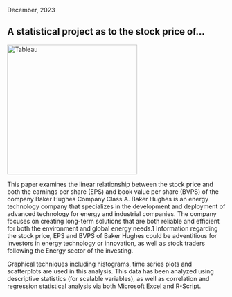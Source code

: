 December, 2023
 ## A statistical project as to the stock price of…

<img src="https://github.com/user-attachments/assets/4eec32ac-724d-4c85-a07a-9d9535ee4ad7" alt="Tableau" width="300"/>

This paper examines the linear relationship between the stock price and both the earnings per share (EPS) and book value per share (BVPS) of the company Baker Hughes Company Class A. Baker Hughes is an energy technology company that specializes in the development and deployment of advanced technology for energy and industrial companies. The company focuses on creating long-term solutions that are both reliable and efficient for both the environment and global energy needs.1 Information regarding the stock price, EPS and BVPS of Baker Hughes could be adventitious for investors in energy technology or innovation, as well as stock traders following the Energy sector of the investing.  

Graphical techniques including histograms, time series plots and scatterplots are used in this analysis. This data has been analyzed using descriptive statistics (for scalable variables), as well as correlation and regression statistical analysis via both Microsoft Excel and R-Script.
